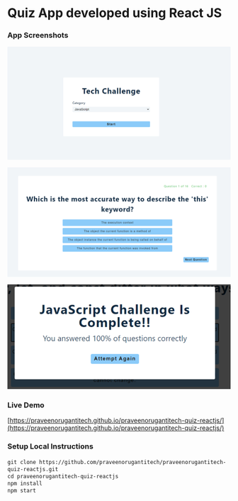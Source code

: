 # Quiz App developed using React JS

### App Screenshots

![screenshot of the app](https://raw.githubusercontent.com/praveenorugantitech/praveenorugantitech-quiz-reactjs/master/src/images/screenshot1.PNG)

![screenshot of the app](https://raw.githubusercontent.com/praveenorugantitech/praveenorugantitech-quiz-reactjs/master/src/images/screenshot2.PNG)

![screenshot of the app](https://raw.githubusercontent.com/praveenorugantitech/praveenorugantitech-quiz-reactjs/master/src/images/screenshot3.PNG)


### Live Demo

[https://praveenorugantitech.github.io/praveenorugantitech-quiz-reactjs/](https://praveenorugantitech.github.io/praveenorugantitech-quiz-reactjs/)


### Setup Local Instructions

```
git clone https://github.com/praveenorugantitech/praveenorugantitech-quiz-reactjs.git
cd praveenorugantitech-quiz-reactjs
npm install
npm start

```
